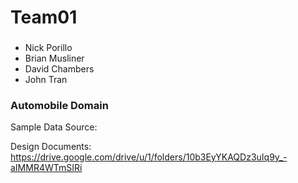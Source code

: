 # Team01
###
- Nick Porillo
- Brian Musliner
- David Chambers
- John Tran 

### Automobile Domain

Sample Data Source: 

Design Documents: https://drive.google.com/drive/u/1/folders/10b3EyYKAQDz3uIq9y_-aIMMR4WTmSIRi
